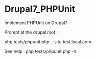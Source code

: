 Drupal7_PHPUnit
===============

Implement PHPUnit on Drupal7

Prompt at the drupal root :

  php tests/phpunit.php --site test.local.com

See help :
  php tests/phpunit.php -h 
